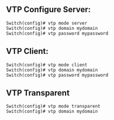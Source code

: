 
## VTP Configure Server:
```
Switch(config)# vtp mode server
Switch(config)# vtp domain mydomain
Switch(config)# vtp password mypassword
```
## VTP Client:
```
Switch(config)# vtp mode client
Switch(config)# vtp domain mydomain
Switch(config)# vtp password mypassword
```
## VTP Transparent
```
Switch(config)# vtp mode transparent
Switch(config)# vtp domain mydomain
```
